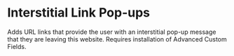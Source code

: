 # Interstitial Link Pop-ups

Adds URL links that provide the user with an interstitial pop-up message that they are leaving this website. Requires installation of Advanced Custom Fields.
